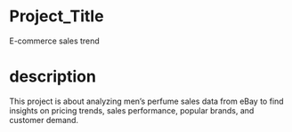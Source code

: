 # Project_Title
E-commerce sales trend
# description
This project is about analyzing men’s perfume sales data from eBay to find insights on pricing trends, sales performance, popular brands, and customer demand.
